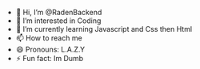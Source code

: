 - 👋 Hi, I’m @RadenBackend
- 👀 I’m interested in Coding 
- 🌱 I’m currently learning Javascript and Css then Html
- 📫 How to reach me 
- 😄 Pronouns: L.A.Z.Y
- ⚡ Fun fact: Im Dumb

<!---
RadenBackend/RadenBackend is a ✨ special ✨ repository because its `README.md` (this file) appears on your GitHub profile.
You can click the Preview link to take a look at your changes.
--->
